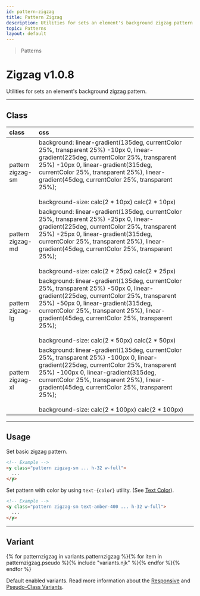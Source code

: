 ```yaml
---
id: pattern-zigzag
title: Pattern Zigzag
description: Utilities for sets an element's background zigzag pattern.
topic: Patterns
layout: default
---
```


> Patterns

# Zigzag <span class="ml-1 px-2 py-1 text-sm text-gray-600 (dark)text-charcoal-100 bg-gray-300 (dark)bg-gray-600">v1.0.8</span>

Utilities for sets an element's background zigzag pattern.

---

## Class

| <span class="px-3 py-1 text-white (dark)text-charcoal-100 bg-charcoal-100 (dark)bg-gray-600 rounded-full">class</span> | <span class="px-3 py-1 text-white (dark)text-charcoal-100 bg-charcoal-100 (dark)bg-gray-600 rounded-full">css</span> | |
|:--|:--|:-:|
| pattern <br> zigzag-sm | background: linear-gradient(135deg, currentColor 25%, transparent 25%) -10px 0, linear-gradient(225deg, currentColor 25%, transparent 25%) -10px 0, linear-gradient(315deg, currentColor 25%, transparent 25%), linear-gradient(45deg, currentColor 25%, transparent 25%); <br><br> background-size: calc(2 * 10px) calc(2 * 10px) | <y class="pattern zigzag-sm w-32 h-56"></y> |
| pattern <br> zigzag-md | background: linear-gradient(135deg, currentColor 25%, transparent 25%) -25px 0, linear-gradient(225deg, currentColor 25%, transparent 25%) -25px 0, linear-gradient(315deg, currentColor 25%, transparent 25%), linear-gradient(45deg, currentColor 25%, transparent 25%); <br><br> background-size: calc(2 * 25px) calc(2 * 25px) | <y class="pattern zigzag-md w-32 h-56"></y> |
| pattern <br> zigzag-lg | background: linear-gradient(135deg, currentColor 25%, transparent 25%) -50px 0, linear-gradient(225deg, currentColor 25%, transparent 25%) -50px 0, linear-gradient(315deg, currentColor 25%, transparent 25%), linear-gradient(45deg, currentColor 25%, transparent 25%); <br><br> background-size: calc(2 * 50px) calc(2 * 50px) | <y class="pattern zigzag-lg w-32 h-56"></y> |
| pattern <br> zigzag-xl | background: linear-gradient(135deg, currentColor 25%, transparent 25%) -100px 0, linear-gradient(225deg, currentColor 25%, transparent 25%) -100px 0, linear-gradient(315deg, currentColor 25%, transparent 25%), linear-gradient(45deg, currentColor 25%, transparent 25%); <br><br> background-size: calc(2 * 100px) calc(2 * 100px) | <y class="pattern zigzag-xl w-32 h-56"></y> |

---

## Usage

Set basic zigzag pattern.

<y class="px-4 my-2 mx-auto w-56">
  <y class="pattern zigzag-sm h-32"></y>
</y>


```html
<!-- Example -->
<y class="pattern zigzag-sm ... h-32 w-full">
  ...
</y>
```

Set pattern with color by using `text-{color}` utility. (See [Text Color](/text-color/)).

<y class="px-4 my-2 mx-auto w-56">
  <y class="pattern zigzag-sm h-32 text-amber-400"></y>
</y>


```html
<!-- Example -->
<y class="pattern zigzag-sm text-amber-400 ... h-32 w-full">
  ...
</y>
```

---

## Variant

<y class="flex flex-gap-2 flex-wrap justify-start items-center">{% for patternzigzag in variants.patternzigzag %}{% for item in patternzigzag.pseudo %}{% include "variants.njk" %}{% endfor %}{% endfor %}</y>

Default enabled variants. Read more information about the [Responsive](/responsive) and [Pseudo-Class Variants](/pseudo-class-variants/).

